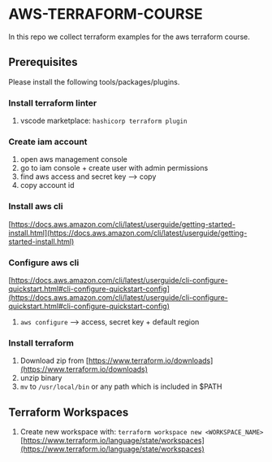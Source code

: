 # AWS-TERRAFORM-COURSE

In this repo we collect terraform examples for the aws terraform course.

## Prerequisites

Please install the following tools/packages/plugins.

### Install terraform linter

1. vscode marketplace: `hashicorp terraform plugin`

### Create iam account

1. open aws management console
2. go to iam console + create user with admin permissions
3. find aws access and secret key --> copy
4. copy account id

### Install aws cli

[https://docs.aws.amazon.com/cli/latest/userguide/getting-started-install.html](https://docs.aws.amazon.com/cli/latest/userguide/getting-started-install.html)

### Configure aws cli

[https://docs.aws.amazon.com/cli/latest/userguide/cli-configure-quickstart.html#cli-configure-quickstart-config](https://docs.aws.amazon.com/cli/latest/userguide/cli-configure-quickstart.html#cli-configure-quickstart-config)

1. `aws configure` --> access, secret key + default region

### Install terraform

1. Download zip from [https://www.terraform.io/downloads](https://www.terraform.io/downloads)
2. unzip binary
3. `mv` to `/usr/local/bin` or any path which is included in $PATH


## Terraform Workspaces

1. Create new workspace with: `terraform workspace new <WORKSPACE_NAME>`
[https://www.terraform.io/language/state/workspaces](https://www.terraform.io/language/state/workspaces)